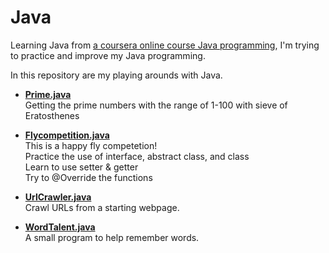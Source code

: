 Java
===
Learning Java from [a coursera online course Java programming](https://www.coursera.org/course/pkujava),
I'm trying to practice and improve my Java programming.

In this repository are my playing arounds with Java.

* **[Prime.java](https://github.com/xiaeryu/Java/blob/master/Prime.java)**  
  Getting the prime numbers with the range of 1-100 with sieve of Eratosthenes

* **[Flycompetition.java](https://github.com/xiaeryu/Java/blob/master/Flycompetition.java)**  
  This is a happy fly competetion!  
  Practice the use of interface, abstract class, and class  
  Learn to use setter & getter  
  Try to @Override the functions

* **[UrlCrawler.java](https://github.com/xiaeryu/Java/blob/master/UrlCrawler.java)**  
  Crawl URLs from a starting webpage.

* **[WordTalent.java](https://github.com/xiaeryu/Java/blob/master/WordTalent.java)**  
 A small program to help remember words.
